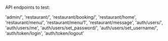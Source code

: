 API endpoints to test:

'admin/',
'restaurant/',
'restaurant/booking/',
'restaurant/home',
'restaurant/menu/',
'restaurant/menu/1',
'restaurant/message',
'auth/users/',
'auth/users/me',
'auth/users/set_password/',
'auth/users/set_username/',
'auth/token/login',
'auth/token/logout'
